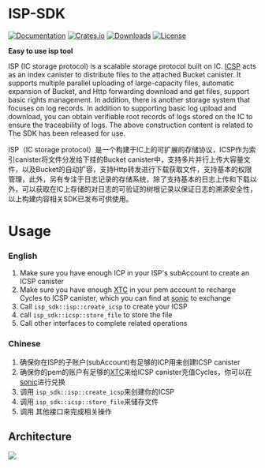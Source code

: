 # ISP-SDK

[![Documentation](https://docs.rs/ISP-SDK/badge.svg)](https://docs.rs/ISP-SDK/)
[![Crates.io](https://img.shields.io/crates/v/ISP-SDK.svg)](https://crates.io/crates/ISP-SDK)
[![Downloads](https://img.shields.io/crates/d/ISP-SDK.svg)](https://crates.io/crates/ISP-SDK)
[![License](https://img.shields.io/crates/l/ISP-SDK.svg)](https://github.com/PrimLabs/ISP-SDK/blob/main/LICENSE)

**Easy to use isp tool**

ISP (IC storage protocol) is a scalable storage protocol built on IC. [ICSP](https://github.com/PrimLabs/ICSP/blob/main/README.md) acts as an index canister to distribute files to the attached Bucket canister. It supports multiple parallel uploading of large-capacity files, automatic expansion of Bucket, and Http forwarding download and get files, support basic rights management. In addition, there is another storage system that focuses on log records. In addition to supporting basic log upload and download, you can obtain verifiable root records of logs stored on the IC to ensure the traceability of logs. The above construction content is related to The SDK has been released for use.

ISP（IC storage protocol）是一个构建于IC上的可扩展的存储协议，ICSP作为索引canister将文件分发给下挂的Bucket canister中，支持多片并行上传大容量文件，以及Bucket的自动扩容，支持Http转发进行下载获取文件，支持基本的权限管理，此外，另有专注于日志记录的存储系统，除了支持基本的日志上传和下载以外，可以获取在IC上存储的对日志的可验证的树根记录以保证日志的溯源安全性，以上构建内容相关SDK已发布可供使用。

# Usage
### English
1. Make sure you have enough ICP in your ISP's subAccount to create an ICSP canister
2. Make sure you have enough [XTC](https://github.com/Psychedelic/dank/tree/develop/xtc) in your pem account to recharge Cycles to ICSP canister, which you can find at [sonic](https://app.sonic.ooo/swap) to exchange
3. Call ``isp_sdk::isp::create_icsp`` to create your ICSP
4. call ``isp_sdk::icsp::store_file`` to store the file
5. Call other interfaces to complete related operations

### Chinese

1. 确保你在ISP的子账户(subAccount)有足够的ICP用来创建ICSP canister 
2. 确保你的pem的账户有足够的[XTC](https://github.com/Psychedelic/dank/tree/develop/xtc)来给ICSP canister充值Cycles，你可以在[sonic](https://app.sonic.ooo/swap)进行兑换
3. 调用 ``isp_sdk::isp::create_icsp``来创建你的ICSP
4. 调用 ``isp_sdk::icsp::store_file``来储存文件
5. 调用 其他接口来完成相关操作


## Architecture
![]([https://scf3f-cyaaa-aaaal-aas3q-cai.raw.ic0.app/fk/VOhoOCto-8SRSfYZ1jKhE](https://kh4t2-waaaa-aaaal-qbhbq-cai.raw.ic0.app/file/wjD6l7ZodvfnUBZVyxHpu))


